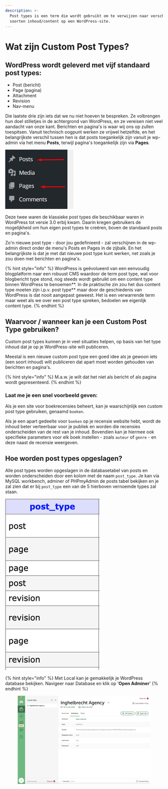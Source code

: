 ```yaml
---
description: >-
  Post types is een term die wordt gebruikt om te verwijzen naar verschillende
  soorten inhoud/content op een WordPress-site.
---
```


# Wat zijn Custom Post Types?

## **WordPress wordt geleverd met vijf standaard post types:**

* Post (bericht)
* Page (pagina)
* Attachment
* Revision
* Nav-menu

Die laatste drie zijn iets dat we nu niet hoeven te bespreken. Ze volbrengen hun doel stilletjes in de achtergrond van WordPress, en ze vereisen niet veel aandacht van onze kant. Berichten en pagina's is waar wij ons op zullen toespitsen. Vanuit technisch oogpunt werken ze vrijwel hetzelfde, en het belangrijkste verschil tussen hen is dat posts toegankelijk zijn vanuit je wp-admin via het menu **Posts**, terwijl pagina's toegankelijk zijn via **Pages**.

![](<../../.gitbook/assets/image (18) (1).png>)

Deze twee waren de klassieke post types die beschikbaar waren in WordPress tot versie 3.0 erbij kwam. Daarin kregen gebruikers de mogelijkheid om hun eigen post types te creëren, boven de standaard posts en pagina's.

Zo'n nieuwe post type - door jou gedefinieerd - zal verschijnen in de wp-admin direct onder de menu's Posts en Pages in de zijbalk. En het belangrijkste is dat je met dat nieuwe post type kunt werken, net zoals je zou doen met berichten en pagina's.

{% hint style="info" %}
WordPress is geëvolueerd van een eenvoudig blogplatform naar een robuust CMS waardoor de term post type, wat voor blogbericht type stond, nog steeds wordt gebruikt om een content type binnen WordPress te benoemen**. In de praktische zin zou het dus content type moeten zijn i.p.v. post type** maar door de geschiedenis van WordPress is dat nooit aangepast geweest. Het is een verwarrende term maar weet als we over een post type spreken, bedoelen we eigenlijk content type.
{% endhint %}

## Waarvoor / wanneer kan je een Custom Post Type gebruiken?

Custom post types kunnen je in veel situaties helpen, op basis van het type inhoud dat je op je WordPress-site wilt publiceren.

Meestal is een nieuwe custom post type een goed idee als je gewoon iets (een soort inhoud) wilt publiceren dat apart moet worden gehouden van berichten en pagina's.

{% hint style="info" %}
M.a.w. je wilt dat het niet als bericht of als pagina wordt gepresenteerd.
{% endhint %}

### **Laat me je een snel voorbeeld geven:**

Als je een site voor boekrecensies beheert, kan je waarschijnlijk een custom post type gebruiken, genaamd `boeken`.

Als je een apart gedeelte voor `boeken` op je recensie website hebt, wordt de inhoud beter verteerbaar voor je publiek en worden die recensies onderscheiden van de rest van je inhoud. Bovendien kan je hiermee ook specifieke parameters voor elk boek instellen - zoals `auteur` of `genre` - en deze naast de recensie weergeven.

## Hoe worden post types opgeslagen?

Alle post types worden opgeslagen in de databasetabel van posts en worden onderscheiden door een kolom met de naam `post_type`. Je kan via MySQL workbench, adminer of PHPmyAdmin de posts tabel bekijken en je zal zien dat er bij `post_type` een van de 5 hierboven vernoemde types zal staan.

![](<../../.gitbook/assets/image (14) (1).png>)

{% hint style="info" %}
Met Local kan je gemakkelijk je WordPress database bekijken. Navigeer naar Database en klik op '**Open Adminer**'
{% endhint %}

<figure><img src="../../.gitbook/assets/image (169).png" alt=""><figcaption></figcaption></figure>
